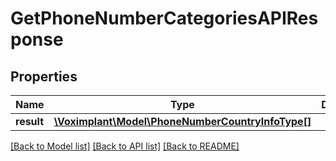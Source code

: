 # GetPhoneNumberCategoriesAPIResponse

## Properties
Name | Type | Description | Notes
------------ | ------------- | ------------- | -------------
**result** | [**\Voximplant\Model\PhoneNumberCountryInfoType[]**](PhoneNumberCountryInfoType.md) |  | [optional] 

[[Back to Model list]](../README.md#documentation-for-models) [[Back to API list]](../README.md#documentation-for-api-endpoints) [[Back to README]](../README.md)


